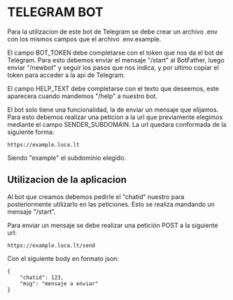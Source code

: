 # TELEGRAM BOT

Para la utilizacion de este bot de Telegram se debe crear un archivo .env con los mismos campos que el archivo .env.example.

El campo BOT_TOKEN debe completarse con el token que nos da el bot de Telegram. Para esto debemos enviar el mensaje "/start" al BotFather, luego enviar "/newbot" y seguir los pasos que nos indica, y por ultimo copiar el token para acceder a la api de Telegram.

El campo HELP_TEXT debe completarse con el texto que deseemos, este aparecera cuando mandemos "/help" a nuestro bot.

El bot solo tiene una funcionalidad, la de enviar un mensaje que elijamos. Para esto debemos realizar una peticion a la url que previamente elegimos mediante el campo SENDER_SUBDOMAIN.
La url quedara conformada de la siguiente forma:
```
https://example.loca.lt
```
Siendo "example" el subdominio elegido.

## Utilizacion de la aplicacion

Al bot que creamos debemos pedirle el "chatid" nuestro para posteriormente utilizarlo en las peticiones. Esto se realiza mandando un mensaje "/start".

Para enviar un mensaje se debe realizar una petición POST a la siguiente url:
```
https://example.loca.lt/send
```
Con el siguiente body en formato json:
```
{
    "chatid": 123,
    "msg": "mensaje a enviar"
}
```
